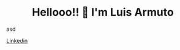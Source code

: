 <div align='center'>
  <h1>Hellooo!! 👋 I'm Luis Armuto</h1>
</div>
<main>
  <p>asd</p>
  <a href='https://www.linkedin.com/in/luis-armuto-abarca/' target='_blank'>Linkedin</a>
</main>



<!--

Here are some ideas to get you started:

- 🔭 I’m currently working on ...
- 🌱 I’m currently learning ...
- 👯 I’m looking to collaborate on ...
- 🤔 I’m looking for help with ...
- 💬 Ask me about ...
- 📫 How to reach me: ...
- 😄 Pronouns: ...
- ⚡ Fun fact: ...
-->
